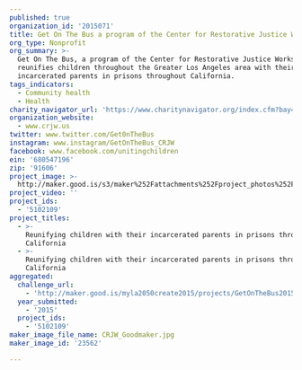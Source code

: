```yaml
---
published: true
organization_id: '2015071'
title: Get On The Bus a program of the Center for Restorative Justice Works
org_type: Nonprofit
org_summary: >-
  Get On The Bus, a program of the Center for Restorative Justice Works,
  reunifies children throughout the Greater Los Angeles area with their
  incarcerated parents in prisons throughout California.
tags_indicators:
  - Community health
  - Health
charity_navigator_url: 'https://www.charitynavigator.org/index.cfm?bay=search.profile&ein=680547196'
organization_website:
  - www.crjw.us
twitter: www.twitter.com/Get0nTheBus
instagram: www.instagram/GetOnTheBus_CRJW
facebook: www.facebook.com/unitingchildren
ein: '680547196'
zip: '91606'
project_image: >-
  http://maker.good.is/s3/maker%252Fattachments%252Fproject_photos%252Fimages%252F23562%252Fdisplay%252FCRJW_Goodmaker.jpg=c570x385
project_video: ''
project_ids:
  - '5102109'
project_titles:
  - >-
    Reunifying children with their incarcerated parents in prisons throughout
    California 
  - >-
    Reunifying children with their incarcerated parents in prisons throughout
    California
aggregated:
  challenge_url:
    - 'http://maker.good.is/myla2050create2015/projects/GetOnTheBus2015.html'
  year_submitted:
    - '2015'
  project_ids:
    - '5102109'
maker_image_file_name: CRJW_Goodmaker.jpg
maker_image_id: '23562'

---
```

